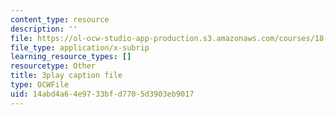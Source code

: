 ```yaml
---
content_type: resource
description: ''
file: https://ol-ocw-studio-app-production.s3.amazonaws.com/courses/18-01sc-single-variable-calculus-fall-2010/14abd4a64e9733bfd7705d3903eb9017_TQTDkpZP02A.srt
file_type: application/x-subrip
learning_resource_types: []
resourcetype: Other
title: 3play caption file
type: OCWFile
uid: 14abd4a6-4e97-33bf-d770-5d3903eb9017
---
```

